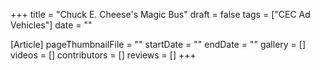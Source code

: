 +++
title = "Chuck E. Cheese's Magic Bus"
draft = false
tags = ["CEC Ad Vehicles"]
date = ""

[Article]
pageThumbnailFile = ""
startDate = ""
endDate = ""
gallery = []
videos = []
contributors = []
reviews = []
+++